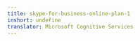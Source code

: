 ```yaml
---
title: skype-for-business-online-plan-1
inshort: undefine
translator: Microsoft Cognitive Services
---
```




